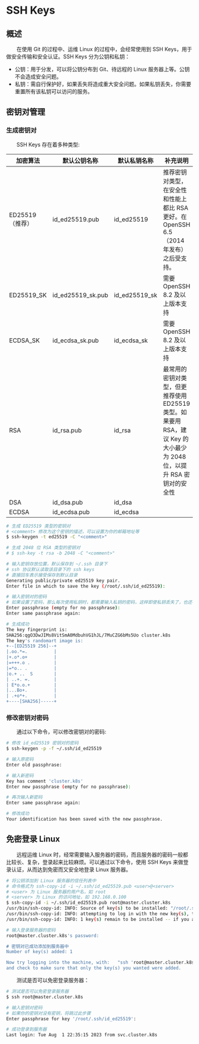 # SSH Keys
## 概述
&emsp;&emsp;在使用 Git 的过程中、运维 Linux 的过程中，会经常使用到 SSH Keys，用于做安全传输和安全认证。SSH Keys 分为公钥和私钥：

- 公钥：用于分发，可以将公钥分布到 Git、待远程的 Linux 服务器上等。公钥不会造成安全问题。
- 私钥：需自行保护好，如果丢失将造成重大安全问题。如果私钥丢失，你需要重置所有该私钥可以访问的服务。

## 密钥对管理
### 生成密钥对
&emsp;&emsp;SSH Keys 存在着多种类型:

| 加密算法        | 默认公钥名称            | 默认私销名称        | 补充说明                                                                      |
|-------------|-------------------|---------------|---------------------------------------------------------------------------|
| ED25519（推荐） | id_ed25519.pub    | id_ed25519    | 推荐密钥对类型，在安全性和性能上都比 RSA 更好。在 OpenSSH 6.5（2014年发布）之后受支持。                    |
| ED25519_SK  | id_ed25519_sk.pub | id_ed25519_sk | 需要 OpenSSH 8.2 及以上版本支持                                                    |
| ECDSA_SK    | id_ecdsa_sk.pub   | id_ecdsa_sk   | 需要 OpenSSH 8.2 及以上版本支持                                                    |
| RSA         | id_rsa.pub        | id_rsa        | 最常用的密钥对类型，但更推荐使用 ED25519 类型。如果要用 RSA，建议 Key 的大小最少为 2048 位，以提升 RSA 密钥对的安全性 |
| DSA         | id_dsa.pub        | id_dsa        |                                                                           |
| ECDSA       | id_ecdsa.pub      | id_ecdsa      |                                                                           |


```bash
# 生成 ED25519 类型的密钥对
# <comment> 修改为这个密钥的描述，可以设置为你的邮箱地址等
$ ssh-keygen -t ed25519 -C "<comment>"

# 生成 2048 位 RSA 类型的密钥对
# $ ssh-key -t rsa -b 2048 -C "<comment>"

# 输入密钥存放位置，默认保存到 ~/.ssh 目录下
# ssh 协议默认读取该目录下的 ssh keys
# 直接回车表示接受保存到默认目录
Generating public/private ed25519 key pair.
Enter file in which to save the key (/root/.ssh/id_ed25519): 

# 输入密钥对的密码
# 如果设置了密码，那么每次使用私钥时，都需要输入私钥的密码，这样即使私钥丢失了，也还有一定的安全性
Enter passphrase (empty for no passphrase): 
Enter same passphrase again: 

# 生成成功
The key fingerprint is:
SHA256:qgO3DwJIMs8VitSmA0MdbuhVG1hJL/7MuCZG6bMs5Uo cluster.k8s
The key's randomart image is:
+--[ED25519 256]--+
|.oo.*=.          |
|+.o*.o+          |
|=+++.o .         |
|=*o.. .          |
|o.+ ..  S        |
| ..+. =.         |
| E*o.o.+         |
|...Bo+.          |
| .+o*+.          |
+----[SHA256]-----+
```

### 修改密钥对密码
&emsp;&emsp;通过以下命令，可以修改密钥对的密码:

```bash
# 修改 id_ed25519 密钥对的密码
$ ssh-keygen -p -f ~/.ssh/id_ed25519

# 输入原密码
Enter old passphrase: 

# 输入新密码
Key has comment 'cluster.k8s'
Enter new passphrase (empty for no passphrase): 

# 再次输入新密码
Enter same passphrase again: 

# 修改成功
Your identification has been saved with the new passphrase.
```

## 免密登录 Linux
&emsp;&emsp;远程运维 Linux 时，经常需要输入服务器的密码，而且服务器的密码一般都比较长、复杂，登录起来比较麻烦。可以通过以下命令，使用 SSH Keys 来做登录认证，从而达到免密而又安全地登录 Linux 服务器。

```bash
# 将公钥添加到 Linux 服务器的信任列表中
# 命令格式为 ssh-copy-id -i ~/.ssh/id_ed25519.pub <user>@<server>
# <user> 为 Linux 服务器的用户名，如 root
# <server> 为 Linux 的访问地址，如 192.168.0.100
$ ssh-copy-id -i ~/.ssh/id_ed25519.pub root@master.cluster.k8s
/usr/bin/ssh-copy-id: INFO: Source of key(s) to be installed: "/root/.ssh/id_ed25519.pub"
/usr/bin/ssh-copy-id: INFO: attempting to log in with the new key(s), to filter out any that are already installed
/usr/bin/ssh-copy-id: INFO: 1 key(s) remain to be installed -- if you are prompted now it is to install the new keys

# 输入登录服务器的密码
root@master.cluster.k8s's password: 

# 密钥对已成功添加到服务器中
Number of key(s) added: 1

Now try logging into the machine, with:   "ssh 'root@master.cluster.k8s'"
and check to make sure that only the key(s) you wanted were added.
```

&emsp;&emsp;测试是否可以免密登录服务器：

```bash
# 测试是否可以免密登录服务器
$ ssh root@master.cluster.k8s

# 输入密钥对密码
# 如果你的密钥对没有密钥，将跳过此步骤
Enter passphrase for key '/root/.ssh/id_ed25519': 

# 成功登录到服务器
Last login: Tue Aug  1 22:35:15 2023 from svc.cluster.k8s
```